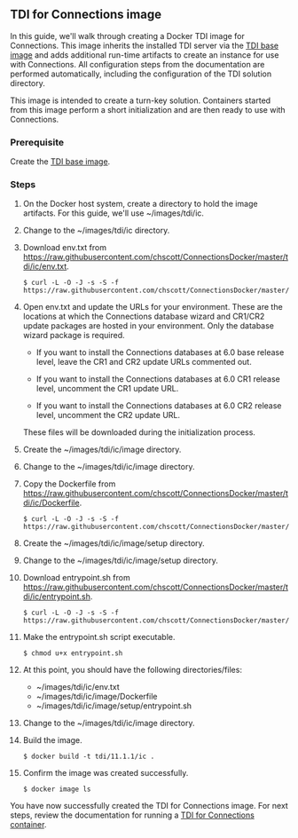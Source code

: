 ## TDI for Connections image

In this guide, we'll walk through creating a Docker TDI image for Connections. This image inherits the installed TDI server
via the [TDI base image](tdi_base.md) and adds additional run-time artifacts to create an instance for use with 
Connections. All configuration steps from the documentation are performed automatically, including the configuration of the
TDI solution directory.

This image is intended to create a turn-key solution. Containers started from this image perform a short initialization and
are then ready to use with Connections.

### Prerequisite

Create the [TDI base image](tdi_base.md).

### Steps

1. On the Docker host system, create a directory to hold the image artifacts. For this guide, we'll use ~/images/tdi/ic.

2. Change to the ~/images/tdi/ic directory.

3. Download env.txt from https://raw.githubusercontent.com/chscott/ConnectionsDocker/master/tdi/ic/env.txt.
   
   ```
   $ curl -L -O -J -s -S -f https://raw.githubusercontent.com/chscott/ConnectionsDocker/master/tdi/ic/env.txt
   ```
 
4. Open env.txt and update the URLs for your environment. These are the locations at which the Connections database wizard
   and CR1/CR2 update packages are hosted in your environment. Only the database wizard package is required. 
   
   - If you want to install the Connections databases at 6.0 base release level, leave the CR1 and CR2 update URLs commented 
     out. 
   
   - If you want to install the Connections databases at 6.0 CR1 release level, uncomment the CR1 update URL. 
   
   - If you want to install the Connections databases at 6.0 CR2 release level, uncomment the CR2 update URL. 
   
   These files will be downloaded during the initialization process.
   
5. Create the ~/images/tdi/ic/image directory.

6. Change to the ~/images/tdi/ic/image directory.
   
7. Copy the Dockerfile from https://raw.githubusercontent.com/chscott/ConnectionsDocker/master/tdi/ic/Dockerfile. 

   ```
   $ curl -L -O -J -s -S -f https://raw.githubusercontent.com/chscott/ConnectionsDocker/master/tdi/ic/Dockerfile
   ```  
   
8. Create the ~/images/tdi/ic/image/setup directory.
   
9. Change to the ~/images/tdi/ic/image/setup directory.
   
10. Download entrypoint.sh from https://raw.githubusercontent.com/chscott/ConnectionsDocker/master/tdi/ic/entrypoint.sh.

    ```
    $ curl -L -O -J -s -S -f https://raw.githubusercontent.com/chscott/ConnectionsDocker/master/tdi/ic/entrypoint.sh
    ```

11. Make the entrypoint.sh script executable.

    ```
    $ chmod u+x entrypoint.sh
    ```
   
12. At this point, you should have the following directories/files:

    - ~/images/tdi/ic/env.txt
    - ~/images/tdi/ic/image/Dockerfile
    - ~/images/tdi/ic/image/setup/entrypoint.sh
   
13. Change to the ~/images/tdi/ic/image directory.

14. Build the image.

    ```
    $ docker build -t tdi/11.1.1/ic .
    ```
    
15. Confirm the image was created successfully.

    ```
    $ docker image ls
    ```
    
You have now successfully created the TDI for Connections image. For next steps, review the documentation for running a 
[TDI for Connections container](../containers/tdi_ic.md).